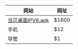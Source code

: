 <b>网站</b>     | <b>网址</b>
-------- | -----
[当贝桌面IPV6.apk](/dbzmIPV6.apk)    | $1600
手机  | $12
导管  | $1
